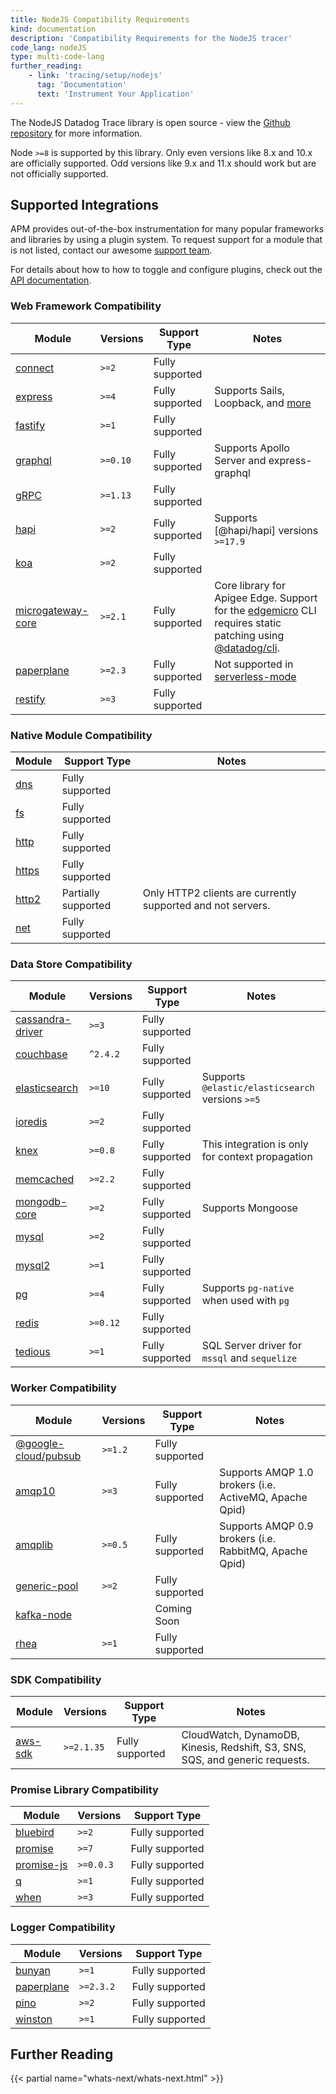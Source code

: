 ```yaml
---
title: NodeJS Compatibility Requirements
kind: documentation
description: 'Compatibility Requirements for the NodeJS tracer'
code_lang: nodeJS
type: multi-code-lang
further_reading:
    - link: 'tracing/setup/nodejs'
      tag: 'Documentation'
      text: 'Instrument Your Application'
---
```


The NodeJS Datadog Trace library is open source - view the [Github repository][1] for more information.

Node `>=8` is supported by this library. Only even versions like 8.x and 10.x are officially supported. Odd versions like 9.x and 11.x should work but are not officially supported.

## Supported Integrations

APM provides out-of-the-box instrumentation for many popular frameworks and libraries by using a plugin system. To request support for a module that is not listed, contact our awesome [support team][2].

For details about how to how to toggle and configure plugins, check out the [API documentation][3].

### Web Framework Compatibility

| Module                  | Versions | Support Type    | Notes                                      |
| ----------------------- | -------- | --------------- | ------------------------------------------ |
| [connect][4]           | `>=2`    | Fully supported |                                            |
| [express][5]           | `>=4`    | Fully supported | Supports Sails, Loopback, and [more][6]   |
| [fastify][7]           | `>=1`    | Fully supported |                                            |
| [graphql][8]           | `>=0.10` | Fully supported | Supports Apollo Server and express-graphql |
| [gRPC][9]              | `>=1.13` | Fully supported |                                            |
| [hapi][10]              | `>=2`    | Fully supported | Supports [@hapi/hapi] versions `>=17.9`    |
| [koa][11]               | `>=2`    | Fully supported |                                            |
| [microgateway-core][12] | `>=2.1`  | Fully supported | Core library for Apigee Edge. Support for the [edgemicro][13] CLI requires static patching using [@datadog/cli][14]. |
| [paperplane][15]        | `>=2.3`  | Fully supported | Not supported in [serverless-mode][16]     |
| [restify][17]           | `>=3`    | Fully supported |                                            |

### Native Module Compatibility

| Module      | Support Type        | Notes |
| ----------- | ------------------- | ------------------------------------------ |
| [dns][18]   | Fully supported     |       |
| [fs][19]    | Fully supported     |       |
| [http][20]  | Fully supported     |       |
| [https][21] | Fully supported     |       |
| [http2][22] | Partially supported | Only HTTP2 clients are currently supported and not servers. |
| [net][23]   | Fully supported     |       |

### Data Store Compatibility

| Module                 | Versions | Support Type    | Notes                                            |
| ---------------------- | -------- | --------------- | ------------------------------------------------ |
| [cassandra-driver][24] | `>=3`    | Fully supported |                                                  |
| [couchbase][25]        | `^2.4.2` | Fully supported |                                                  |
| [elasticsearch][26]    | `>=10`   | Fully supported | Supports `@elastic/elasticsearch` versions `>=5` |
| [ioredis][27]          | `>=2`    | Fully supported |                                                  |
| [knex][28]             | `>=0.8`  | Fully supported | This integration is only for context propagation |
| [memcached][29]        | `>=2.2`  | Fully supported |                                                  |
| [mongodb-core][30]     | `>=2`    | Fully supported | Supports Mongoose                                |
| [mysql][31]            | `>=2`    | Fully supported |                                                  |
| [mysql2][32]           | `>=1`    | Fully supported |                                                  |
| [pg][33]               | `>=4`    | Fully supported | Supports `pg-native` when used with `pg`         |
| [redis][34]            | `>=0.12` | Fully supported |                                                  |
| [tedious][35]          | `>=1`    | Fully supported | SQL Server driver for `mssql` and `sequelize`    |

### Worker Compatibility

| Module                     | Versions | Support Type    | Notes                                                  |
| -------------------------- | -------- | --------------- | ------------------------------------------------------ |
| [@google-cloud/pubsub][36] | `>=1.2`  | Fully supported |                                                        |
| [amqp10][37]               | `>=3`    | Fully supported | Supports AMQP 1.0 brokers (i.e. ActiveMQ, Apache Qpid) |
| [amqplib][38]              | `>=0.5`  | Fully supported | Supports AMQP 0.9 brokers (i.e. RabbitMQ, Apache Qpid) |
| [generic-pool][39]         | `>=2`    | Fully supported |                                                        |
| [kafka-node][40]           |          | Coming Soon     |                                                        |
| [rhea][41]                 | `>=1`    | Fully supported |                                                        |

### SDK Compatibility

| Module             | Versions   | Support Type    | Notes                                                  |
| ------------------ | ---------- | --------------- | ------------------------------------------------------ |
| [aws-sdk][42]      | `>=2.1.35` | Fully supported | CloudWatch, DynamoDB, Kinesis, Redshift, S3, SNS, SQS, and generic requests. |

### Promise Library Compatibility

| Module           | Versions  | Support Type    |
| ---------------- | --------- | --------------- |
| [bluebird][43]   | `>=2`     | Fully supported |
| [promise][44]    | `>=7`     | Fully supported |
| [promise-js][45] | `>=0.0.3` | Fully supported |
| [q][46]          | `>=1`     | Fully supported |
| [when][47]       | `>=3`     | Fully supported |

### Logger Compatibility

| Module           | Versions  | Support Type    |
| ---------------- | --------- | --------------- |
| [bunyan][48]     | `>=1`     | Fully supported |
| [paperplane][49] | `>=2.3.2` | Fully supported |
| [pino][50]       | `>=2`     | Fully supported |
| [winston][51]    | `>=1`     | Fully supported |

## Further Reading

{{< partial name="whats-next/whats-next.html" >}}

[1]: https://github.com/DataDog/dd-trace-js
[2]: /help/
[3]: https://datadog.github.io/dd-trace-js/#integrations
[4]: https://github.com/senchalabs/connect
[5]: https://expressjs.com
[6]: https://expressjs.com/en/resources/frameworks.html
[7]: https://www.fastify.io
[8]: https://github.com/graphql/graphql-js
[9]: https://grpc.io/
[10]: https://hapijs.com
[11]: https://koajs.com
[12]: https://github.com/apigee/microgateway-core
[13]: https://github.com/apigee-internal/microgateway
[14]: https://www.npmjs.com/package/@datadog/cli
[15]: https://github.com/articulate/paperplane
[16]: https://github.com/articulate/paperplane/blob/master/docs/API.md#serverless-deployment
[17]: http://restify.com
[18]: https://nodejs.org/api/dns.html
[19]: https://nodejs.org/api/fs.html
[20]: https://nodejs.org/api/http.html
[21]: https://nodejs.org/api/https.html
[22]: https://nodejs.org/api/http2.html
[23]: https://nodejs.org/api/net.html
[24]: https://github.com/datastax/nodejs-driver
[25]: https://github.com/couchbase/couchnode
[26]: https://github.com/elastic/elasticsearch-js
[27]: https://github.com/luin/ioredis
[28]: https://knexjs.org
[29]: https://github.com/3rd-Eden/memcached
[30]: http://mongodb.github.io/node-mongodb-native/core
[31]: https://github.com/mysqljs/mysql
[32]: https://github.com/sidorares/node-mysql2
[33]: https://node-postgres.com
[34]: https://github.com/NodeRedis/node_redis
[35]: http://tediousjs.github.io/tedious
[36]: https://github.com/googleapis/nodejs-pubsub
[37]: https://github.com/noodlefrenzy/node-amqp10
[38]: https://github.com/squaremo/amqp.node
[39]: https://github.com/coopernurse/node-pool
[40]: https://github.com/SOHU-Co/kafka-node
[41]: https://github.com/amqp/rhea
[42]: https://github.com/aws/aws-sdk-js
[43]: https://github.com/petkaantonov/bluebird
[44]: https://github.com/then/promise
[45]: https://github.com/kevincennis/promise
[46]: https://github.com/kriskowal/q
[47]: https://github.com/cujojs/when
[48]: https://github.com/trentm/node-bunyan
[49]: https://github.com/articulate/paperplane/blob/master/docs/API.md#logger
[50]: http://getpino.io
[51]: https://github.com/winstonjs/winston

